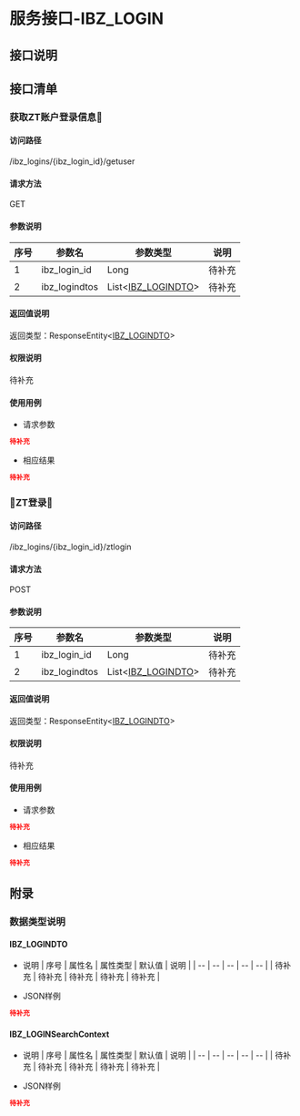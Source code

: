 # 服务接口-IBZ_LOGIN
## 接口说明


## 接口清单
### 获取ZT账户登录信息
#### 访问路径
/ibz_logins/{ibz_login_id}/getuser

#### 请求方法
GET

#### 参数说明
| 序号 | 参数名 | 参数类型 | 说明 |
| -- | -- | -- | -- |
| 1 | ibz_login_id | Long | 待补充 |
| 2 | ibz_logindtos | List<[IBZ_LOGINDTO](#IBZ_LOGINDTO)> | 待补充 |

#### 返回值说明
返回类型：ResponseEntity<[IBZ_LOGINDTO](#IBZ_LOGINDTO)>

#### 权限说明
待补充

#### 使用用例
- 请求参数
```json
待补充
```
- 相应结果
```json
待补充
```

### ZT登录
#### 访问路径
/ibz_logins/{ibz_login_id}/ztlogin

#### 请求方法
POST

#### 参数说明
| 序号 | 参数名 | 参数类型 | 说明 |
| -- | -- | -- | -- |
| 1 | ibz_login_id | Long | 待补充 |
| 2 | ibz_logindtos | List<[IBZ_LOGINDTO](#IBZ_LOGINDTO)> | 待补充 |

#### 返回值说明
返回类型：ResponseEntity<[IBZ_LOGINDTO](#IBZ_LOGINDTO)>

#### 权限说明
待补充

#### 使用用例
- 请求参数
```json
待补充
```
- 相应结果
```json
待补充
```


## 附录
### 数据类型说明
#### IBZ_LOGINDTO
- 说明
| 序号 | 属性名 | 属性类型 | 默认值 | 说明 |
| -- | -- | -- | -- | -- |
| 待补充 | 待补充 | 待补充 | 待补充 | 待补充 |

- JSON样例
```json
待补充
```

#### IBZ_LOGINSearchContext
- 说明
| 序号 | 属性名 | 属性类型 | 默认值 | 说明 |
| -- | -- | -- | -- | -- |
| 待补充 | 待补充 | 待补充 | 待补充 | 待补充 |

- JSON样例
```json
待补充
```

